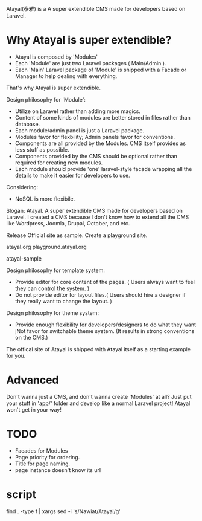 Atayal(泰雅) is a A super extendible CMS made for developers based on Laravel.

# Why Atayal is super extendible?
* Atayal is composed by 'Modules'
* Each 'Module' are just two Laravel packages ( Main/Admin ).
* Each 'Main' Laravel package of 'Module' is shipped with a Facade or Manager to help dealing with everything.

That's why Atayal is super extendible.

Design philosophy for 'Module':
* Utilize on Laravel rather than adding more magics.
* Content of some kinds of modules are better stored in files rather than database.
* Each module/admin panel is just a Laravel package.
* Modules favor for flexbility; Admin panels favor for conventions.
* Components are all provided by the Modules. CMS itself provides as less stuff as possible.
* Components provided by the CMS should be optional rather than required for creating new modules.
* Each module should provide 'one' laravel-style facade wrapping all the details to make it easier for developers to use.

Considering:
* NoSQL is more flexibile.

Slogan: Atayal. A super extendible CMS made for developers based on Laravel.
I created a CMS because I don't know how to extend all the CMS like Wordpress, Joomla, Drupal, October, and etc.

Release Official site as sample.
Create a playground site.

atayal.org
playground.atayal.org

atayal-sample

Design philosophy for template system:
* Provide editor for core content of the pages. ( Users always want to feel they can control the system. )
* Do not provide editor for layout files.( Users should hire a designer if they really want to change the layout. )

Design philosophy for theme system:
* Provide enough flexibility for developers/designers to do what they want
jNot favor for switchable theme system. (It results in strong conventions on the CMS.)

The offical site of Atayal is shipped with Atayal itself as a starting example for you.

# Advanced
Don't wanna just a CMS, and don't wanna create 'Modules' at all?
Just put your stuff in 'app/' folder and develop like a normal Laravel project!
Atayal won't get in your way!

# TODO
* Facades for Modules
* Page priority for ordering.
* Title for page naming.
* page instance doesn't know its url

# script
find . -type f | xargs sed -i  's/Nawiat/Atayal/g'
